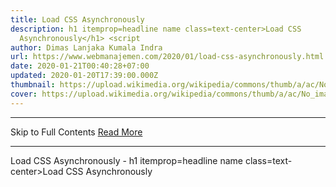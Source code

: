 ```yaml
---
title: Load CSS Asynchronously
description: h1 itemprop=headline name class=text-center>Load CSS
  Asynchronously</h1> <script
author: Dimas Lanjaka Kumala Indra
url: https://www.webmanajemen.com/2020/01/load-css-asynchronously.html
date: 2020-01-21T00:40:28+07:00
updated: 2020-01-20T17:39:00.000Z
thumbnail: https://upload.wikimedia.org/wikipedia/commons/thumb/a/ac/No_image_available.svg/2048px-No_image_available.svg.png
cover: https://upload.wikimedia.org/wikipedia/commons/thumb/a/ac/No_image_available.svg/2048px-No_image_available.svg.png
---
```


<hr/> Skip to Full Contents <a href="https://www.webmanajemen.com/2020/01/load-css-asynchronously.html" rel="follow" class="button" id="read-more">Read More</a> <hr/> Load CSS Asynchronously - h1 itemprop=headline name class=text-center>Load CSS Asynchronously</h1> <script Load CSS Asynchronously
  
Usage: 
loadCSS('//CSS_URL');
loadCSS('//raw.githack.com/PrismJS/prism-themes/master/themes/prism-vs.css'); <hr/> Skip to Full Contents <a href="https://www.webmanajemen.com/2020/01/load-css-asynchronously.html" rel="follow" class="button" id="read-more">Read More</a> <hr/>